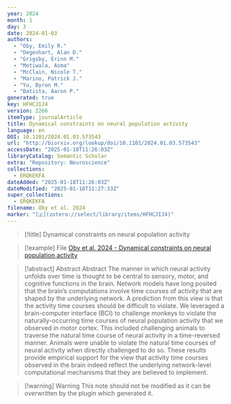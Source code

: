 ```yaml
---
year: 2024
month: 1
day: 3
date: 2024-01-03
authors:
  - "Oby, Emily R."
  - "Degenhart, Alan D."
  - "Grigsby, Erinn M."
  - "Motiwala, Asma"
  - "McClain, Nicole T."
  - "Marino, Patrick J."
  - "Yu, Byron M."
  - "Batista, Aaron P."
generated: true
key: HFHCJIJ4
version: 2266
itemType: journalArticle
title: Dynamical constraints on neural population activity
language: en
DOI: 10.1101/2024.01.03.573543
url: "http://biorxiv.org/lookup/doi/10.1101/2024.01.03.573543"
accessDate: "2025-01-18T11:26:03Z"
libraryCatalog: Semantic Scholar
extra: "Repository: Neuroscience"
collections:
  - ERQKEKFA
dateAdded: "2025-01-18T11:26:03Z"
dateModified: "2025-01-18T11:27:33Z"
super_collections:
  - ERQKEKFA
filename: Oby et al. 2024
marker: "[🇿](zotero://select/library/items/HFHCJIJ4)"
---
```


> [!title] Dynamical constraints on neural population activity

> [!example] File
> [Oby et al. 2024 - Dynamical constraints on neural population activity](/Papers/PDFs/Oby%20et%20al.%202024%20-%20Dynamical%20constraints%20on%20neural%20population%20activity.pdf)

> [!abstract] Abstract
> Abstract
>           The manner in which neural activity unfolds over time is thought to be central to sensory, motor, and cognitive functions in the brain. Network models have long posited that the brain’s computations involve time courses of activity that are shaped by the underlying network. A prediction from this view is that the activity time courses should be difficult to violate. We leveraged a brain-computer interface (BCI) to challenge monkeys to violate the naturally-occurring time courses of neural population activity that we observed in motor cortex. This included challenging animals to traverse the natural time course of neural activity in a time-reversed manner. Animals were unable to violate the natural time courses of neural activity when directly challenged to do so. These results provide empirical support for the view that activity time courses observed in the brain indeed reflect the underlying network-level computational mechanisms that they are believed to implement.

>[!warning] Warning
> This note should not be modified as it can be overwritten by the plugin which generated it.

